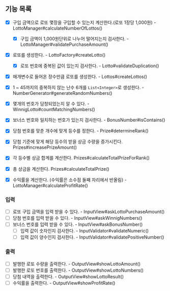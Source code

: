 ## 기능 목록

- [x] 구입 금액으로 로또 몇장을 구입할 수 있는지 계산한다.(로또 1장당 1,000원) - LottoManager#calculateNumberOfLottos()
  - [x] 구입 금액이 1,000원단위로 나누어 떨어지는지 검사한다. - LottoManager#validatePurchaseAmount()
- [x] 로또를 생성한다. - LottoFactory#createLotto()
  - [x] 로또 번호에 중복된 값이 있는지 검사한다. - Lotto#validateDuplication()
- [x] 매개변수로 들어온 장수만큼 로또를 생성한다. - Lottos#createLottos()
- [x] 1 ~ 45까지의 중복하지 않는 난수 6개를 `List<Integer>`로 생성한다. - NumberGenerator#generateRandomNumbers()

- [x] 몇개의 번호가 담청되었는지 알 수 있다. - WinnigLotto#countMatchingNumbers()
- [x] 보너스 번호와 일치하는 번호가 있는지 검사한다. - BonusNumber#isContains()
- [x] 당첨 번호를 맞춘 개수에 맞게 등수를 정한다. - Prize#determineRank()
- [x] 당첨 기준에 맞게 해당 등수의 받을 상금 수량을 증가시킨다. Prizes#increasePrizeAmount()
- [x] 각 등수별 상금 합계를 계산한다. Prizes#calculateTotalPrizeForRank()
- [x] 총 상금을 계산한다. Prizes#calculateTotalPrize()
- [x] 수익률을 계산한다. (수익률은 소수점 둘째 자리에서 반올림) - LottoManager#calculateProfitRate()

### 입력
- [ ] 로또 구입 금액을 입력 받을 수 있다. - InputView#askLottoPurchaseAmount()
- [ ] 당첨 번호를 입력 받을 수 있다. - InputView#askWinnigNumbers()
- [ ] 보너스 번호를 입력 받을 수 있다. - InputView#askBonusNumber()
    - [ ] 입력 값이 숫자인지 검사한다. - InputValidator#validateNumeric()
    - [ ] 입력 값이 양수인지 검사한다. - InputValidator#validatePositiveNumber()
      
### 출력
- [ ] 발행한 로또 수량을 출력한다. - OutputView#showLottoAmount()
- [ ] 발행한 로또 번호를 출력한다. - OutputView#showLottoNumbers()
- [ ] 당첨 내역을 출력한다. - OutputView#showLottoResult()
- [ ] 수익률을 출력한다. - OutputView#showProfitRate()